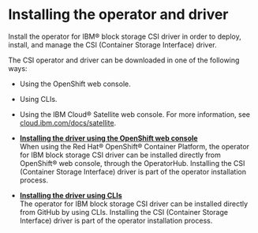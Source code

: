 # Installing the operator and driver

Install the operator for IBM® block storage CSI driver in order to deploy, install, and manage the CSI \(Container Storage Interface\) driver.

The CSI operator and driver can be downloaded in one of the following ways:

-   Using the OpenShift web console.
-   Using CLIs.
-   Using the IBM Cloud® Satellite web console. For more information, see [cloud.ibm.com/docs/satellite](https://cloud.ibm.com/docs/satellite).

-   **[Installing the driver using the OpenShift web console](csi_ug_install_operator_openshift.md)**  
When using the Red Hat® OpenShift® Container Platform, the operator for IBM block storage CSI driver can be installed directly from OpenShift® web console, through the OperatorHub. Installing the CSI \(Container Storage Interface\) driver is part of the operator installation process.
-   **[Installing the driver using CLIs](csi_ug_install_operator_github.md)**  
The operator for IBM block storage CSI driver can be installed directly from GitHub by using CLIs. Installing the CSI \(Container Storage Interface\) driver is part of the operator installation process.


